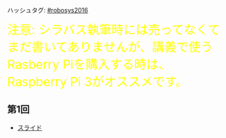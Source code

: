 ハッシュタグ: <a href="https://twitter.com/hashtag/robosys2016?f=tweets&amp;vertical=default" target="_blank">#robosys2016</a>

<span style="color: #ffff00;font-size:200%">注意: シラバス執筆時には売ってなくてまだ書いてありませんが、講義で使うRasberry Piを購入する時は、Raspberry Pi 3がオススメです。</span>
<h2>第1回</h2>
<ul>
 	<li><a href="https://lab.ueda.asia/?presenpress=%e3%83%ad%e3%83%9c%e3%83%83%e3%83%88%e3%82%b7%e3%82%b9%e3%83%86%e3%83%a0%e5%ad%a6">スライド</a></li>
</ul>
